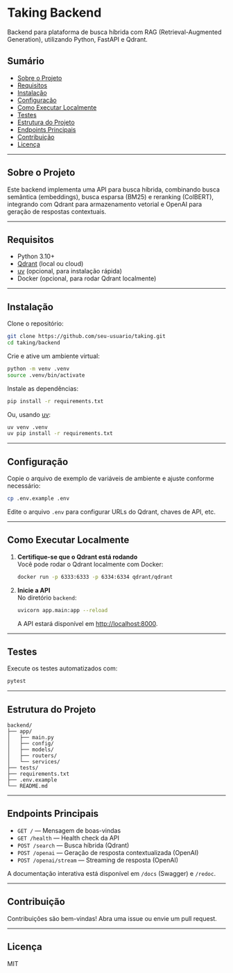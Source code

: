# Taking Backend

Backend para plataforma de busca híbrida com RAG (Retrieval-Augmented Generation), utilizando Python, FastAPI e Qdrant.

## Sumário

- [Sobre o Projeto](#sobre-o-projeto)
- [Requisitos](#requisitos)
- [Instalação](#instalação)
- [Configuração](#configuração)
- [Como Executar Localmente](#como-executar-localmente)
- [Testes](#testes)
- [Estrutura do Projeto](#estrutura-do-projeto)
- [Endpoints Principais](#endpoints-principais)
- [Contribuição](#contribuição)
- [Licença](#licença)

---

## Sobre o Projeto

Este backend implementa uma API para busca híbrida, combinando busca semântica (embeddings), busca esparsa (BM25) e reranking (ColBERT), integrando com Qdrant para armazenamento vetorial e OpenAI para geração de respostas contextuais.

---

## Requisitos

- Python 3.10+
- [Qdrant](https://qdrant.tech/) (local ou cloud)
- [uv](https://github.com/astral-sh/uv) (opcional, para instalação rápida)
- Docker (opcional, para rodar Qdrant localmente)

---

## Instalação

Clone o repositório:

```bash
git clone https://github.com/seu-usuario/taking.git
cd taking/backend
```

Crie e ative um ambiente virtual:

```bash
python -m venv .venv
source .venv/bin/activate
```

Instale as dependências:

```bash
pip install -r requirements.txt
```

Ou, usando [uv](https://github.com/astral-sh/uv):

```bash
uv venv .venv
uv pip install -r requirements.txt
```

---

## Configuração

Copie o arquivo de exemplo de variáveis de ambiente e ajuste conforme necessário:

```bash
cp .env.example .env
```

Edite o arquivo `.env` para configurar URLs do Qdrant, chaves de API, etc.

---

## Como Executar Localmente

1. **Certifique-se que o Qdrant está rodando**  
   Você pode rodar o Qdrant localmente com Docker:

   ```bash
   docker run -p 6333:6333 -p 6334:6334 qdrant/qdrant
   ```

2. **Inicie a API**  
   No diretório `backend`:

   ```bash
   uvicorn app.main:app --reload
   ```

   A API estará disponível em [http://localhost:8000](http://localhost:8000).

---

## Testes

Execute os testes automatizados com:

```bash
pytest
```

---

## Estrutura do Projeto

```
backend/
├── app/
│   ├── main.py
│   ├── config/
│   ├── models/
│   ├── routers/
│   └── services/
├── tests/
├── requirements.txt
├── .env.example
└── README.md
```

---

## Endpoints Principais

- `GET /` — Mensagem de boas-vindas
- `GET /health` — Health check da API
- `POST /search` — Busca híbrida (Qdrant)
- `POST /openai` — Geração de resposta contextualizada (OpenAI)
- `POST /openai/stream` — Streaming de resposta (OpenAI)

A documentação interativa está disponível em `/docs` (Swagger) e `/redoc`.

---

## Contribuição

Contribuições são bem-vindas! Abra uma issue ou envie um pull request.

---

## Licença

MIT

